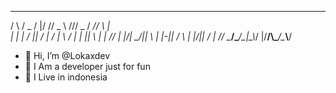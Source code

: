 
 _     ____  _  __ ____ ___  _ ____  _____ _    
/ \   /  _ \/ |/ //  _ \\  \///  _ \/  __// \ |\
| |   | / \||   / | / \| \  / | | \||  \  | | //
| |_/\| \_/||   \ | |-|| /  \ | |_/||  /_ | \// 
\____/\____/\_|\_\\_/ \|/__/\\\____/\____\\__/  
                                                
                                                
- 👋 Hi, I’m @Lokaxdev
- 👀 I Am a developer just for fun
- 🧐 I Live in indonesia
